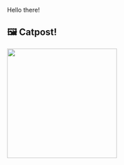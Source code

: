Hello there!



## 🖼️ Catpost!

<sub>
    <img src="https://cdn2.thecatapi.com/images/a4h.jpg" height="256">
</sub>

